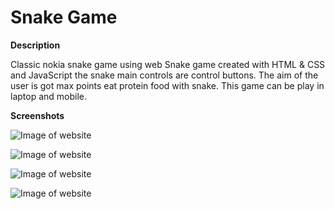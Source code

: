 # Snake Game

**Description**

Classic nokia snake game using web
Snake game created with HTML & CSS and JavaScript the snake main controls are control buttons. The aim of the user is got max points eat protein food with snake. This game can be play in laptop and mobile.

**Screenshots**

![Image of website](https://github.com/beknazar09/websnakegame/blob/main/images/img1.png)

![Image of website](https://github.com/beknazar09/websnakegame/blob/main/images/img2.png)

![Image of website](https://github.com/beknazar09/websnakegame/blob/main/images/img3.png)

![Image of website](https://github.com/beknazar09/websnakegame/blob/main/images/img4.png)

